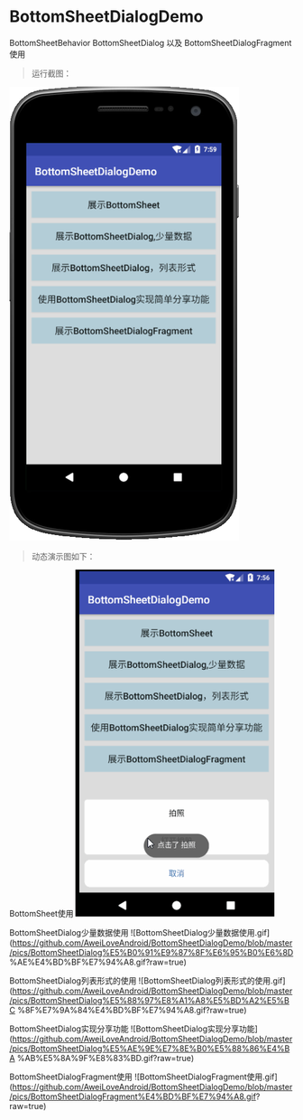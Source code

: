 # BottomSheetDialogDemo
BottomSheetBehavior  BottomSheetDialog 以及  BottomSheetDialogFragment使用



> 运行截图：

![截图](https://github.com/AweiLoveAndroid/BottomSheetDialogDemo/blob/master/pics/%E6%88%AA%E5%9B%BE.png?raw=true)


> 动态演示图如下：

BottomSheet使用
![BottomSheet使用](https://github.com/AweiLoveAndroid/BottomSheetDialogDemo/blob/master/pics/BottomSheet%E4%BD%BF%E7%94%A8.gif?raw=true)


BottomSheetDialog少量数据使用
![BottomSheetDialog少量数据使用.gif](https://github.com/AweiLoveAndroid/BottomSheetDialogDemo/blob/master/pics/BottomSheetDialog%E5%B0%91%E9%87%8F%E6%95%B0%E6%8D
%AE%E4%BD%BF%E7%94%A8.gif?raw=true)


BottomSheetDialog列表形式的使用
![BottomSheetDialog列表形式的使用.gif](https://github.com/AweiLoveAndroid/BottomSheetDialogDemo/blob/master/pics/BottomSheetDialog%E5%88%97%E8%A1%A8%E5%BD%A2%E5%BC
%8F%E7%9A%84%E4%BD%BF%E7%94%A8.gif?raw=true)


BottomSheetDialog实现分享功能
![BottomSheetDialog实现分享功能](https://github.com/AweiLoveAndroid/BottomSheetDialogDemo/blob/master/pics/BottomSheetDialog%E5%AE%9E%E7%8E%B0%E5%88%86%E4%BA
%AB%E5%8A%9F%E8%83%BD.gif?raw=true)



BottomSheetDialogFragment使用
![BottomSheetDialogFragment使用.gif](https://github.com/AweiLoveAndroid/BottomSheetDialogDemo/blob/master/pics/BottomSheetDialogFragment%E4%BD%BF%E7%94%A8.gif?
raw=true)
